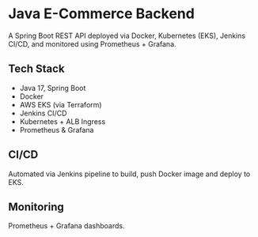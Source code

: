 # Java E-Commerce Backend

A Spring Boot REST API deployed via Docker, Kubernetes (EKS), Jenkins CI/CD, and monitored using Prometheus + Grafana.

## Tech Stack
- Java 17, Spring Boot
- Docker
- AWS EKS (via Terraform)
- Jenkins CI/CD
- Kubernetes + ALB Ingress
- Prometheus & Grafana

## CI/CD
Automated via Jenkins pipeline to build, push Docker image and deploy to EKS.

## Monitoring
Prometheus + Grafana dashboards.
